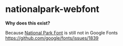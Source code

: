 # nationalpark-webfont

**Why does this exist?**

Because [National Park Font](https://nationalparktypeface.com/) is still not in Google Fonts https://github.com/google/fonts/issues/1839
